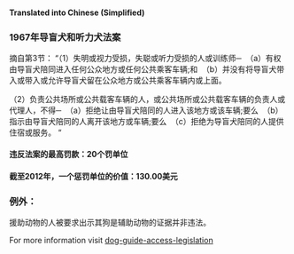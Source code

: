 #### **Translated into Chinese (Simplified)**

### 1967年导盲犬和听力犬法案

摘自第3节：
“（1）失明或视力受损，失聪或听力受损的人或训练师─
 （a）有权由导盲犬陪同进入任何公众地方或任何公共乘客车辆;和
 （b）并没有将导盲犬带入或带入或允许导盲犬留在公众地方或公共乘客车辆内或上面。

（2）负责公共场所或公共载客车辆的人，或公共场所或公共载客车辆的负责人或代理人，不得─
 （a）拒绝让由导盲犬陪同的人进入该地方或该车辆;要么
 （b）指示由导盲犬陪同的人离开该地方或车辆;要么
 （c）拒绝为导盲犬陪同的人提供住宿或服务。 “

#### 违反法案的最高罚款：20个罚单位

#### 截至2012年，一个惩罚单位的价值：130.00美元

### 例外：
援助动物的人被要求出示其狗是辅助动物的证据并非违法。

For more information visit [dog-guide-access-legislation](https://www.bca.org.au/dog-guide-access-legislation/)